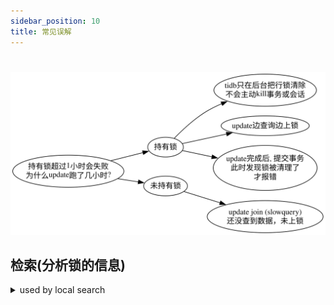 ```yaml
---
sidebar_position: 10
title: 常见误解
---
```

#

![常见误解](./img/常见误解.svg)



## 检索(分析锁的信息)

<details>
<summary>used by local search</summary>
<div>

</div></details>
